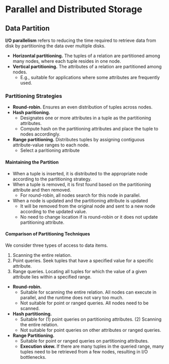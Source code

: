 # Parallel and Distributed Storage

## Data Partition

**I/O parallelism** refers to reducing the time required to retrieve data from disk by partitioning the data over multiple disks.

- **Horizontal partitioning.** The tuples of a relation are partitioned among many nodes, where each tuple resides in one node.
- **Vertical partitioning.** The attributes of a relation are partitioned among nodes.
  - E.g., suitable for applications where some attributes are frequently used.

### Partitioning Strategies

- **Round-robin.** Ensures an even distribution of tuples across nodes.
- **Hash paritioning.**
  - Designates one or more attributes in a tuple as the partitioning attributes.
  - Compute hash on the partitioning attributes and place the tuple to nodes accordingly.
- **Range partitioning.** Distributes tuples by assigning contiguous attribute-value ranges to each node.
  - Select a paritioning attribute

#### Maintaining the Partition

- When a tuple is inserted, it is distributed to the appropriate node according to the partitioning strategy.
- When a tuple is removed, it is first found based on the partitioning attribute and then removed.
  - For round-robin, all nodes search for this node in parallel.
- When a node is updated and the partitioning attribute is updated
  - It will be removed from the original node and sent to a new node according to the updated value.
  - No need to change location if is round-robin or it does not update partitioning attribute.

#### Comparison of Partitioning Techniques

We consider three types of access to data items.

1. Scanning the entire relation.
2. Point queries. Seek tuples that have a specified value for a specific attribute.
3. Range queries. Locating all tuples for which the value of a given attribute lies within a specified range.

- **Round-robin.**
  - Suitable for scanning the entire relation. All nodes can execute in parallel, and the runtime does not vary too much.
  - Not suitable for point or ranged queries. All nodes need to be scanned.
- **Hash partitioning.**
  - Suitable for (1) point queries on partitioning attributes. (2) Scanning the entire relation.
  - Not suitable for point queries on other attributes or ranged queries.
- **Range Partitioning.**
  - Suitable for point or ranged queries on partitioning attributes.
  - **Execution skew.** If there are many tuples in the queried range, many tuples need to be retrieved from a few nodes, resulting in I/O bottlenecks.